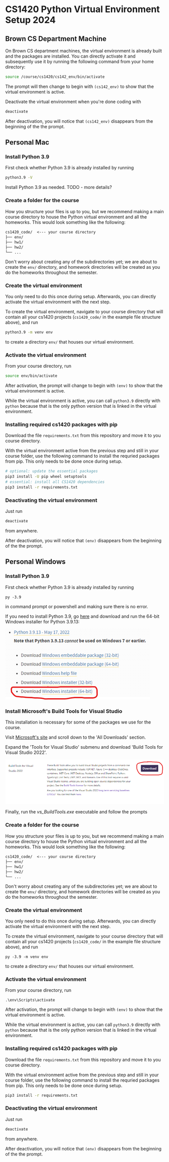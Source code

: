 # CS1420 Python Virtual Environment Setup 2024

## Brown CS Department Machine
On Brown CS department machines, the virtual environment is already built and the packages are installed. You can directly activate it and subsequently use it by running the following command from your home directory:
```bash
source /course/cs1420/cs142_env/bin/activate
```
The prompt will then change to begin with `(cs142_env)` to show that the virtual environment is active.

Deactivate the virtual environment when you're done coding with
```bash
deactivate
```
After deactivation, you will notice that `(cs142_env)` disappears from the beginning of the the prompt.

## Personal Mac
### Install Python 3.9
First check whether Python 3.9 is already installed by running
```bash
python3.9 -V
```
Install Python 3.9 as needed. TODO - more details?

### Create a folder for the course
How you structure your files is up to you, but we recommend making a main course directory to house the Python virtual environment and all the homeworks.  This would look something like the following:
```
cs1420_code/  <--- your course directory
├── env/
├── hw1/
├── hw2/
└── ...
```
Don't worry about creating any of the subdirectories yet; we are about to create the `env/` directory, and homework directories will be created as you do the homeworks throughout the semester.

### Create the virtual environment
You only need to do this once during setup. Afterwards, you can directly activate the virtual environment with the next step.

To create the virtual environment, navigate to your course directory that will contain all your cs1420 projects (`cs1420_code/` in the example file structure above), and run
```bash
python3.9 -m venv env
```
to create a directory `env/` that houses our virtual environment.

### Activate the virtual environment
From your course directory, run
```bash
source env/bin/activate
```
After activation, the prompt will change to begin with `(env)` to show that the virtual environment is active.

While the virtual environment is active, you can call `python3.9` directly with `python` because that is the only python version that is linked in the virtual environment.

### Installing required cs1420 packages with pip
Download the file `requirements.txt` from this repository and move it to you course directory.

With the virtual environment active from the previous step and still in your course folder, use the following command to install the requried packages from pip.  This only needs to be done once during setup.
```bash
# optional: update the essential packages
pip3 install -U pip wheel setuptools
# essential: install all CS1420 dependencies
pip3 install -r requirements.txt
```

### Deactivating the virtual environment
Just run
```bash
deactivate
```
from anywhere.

After deactivation, you will notice that `(env)` disappears from the beginning of the the prompt.

## Personal Windows
### Install Python 3.9
First check whether Python 3.9 is already installed by running
```
py -3.9
```
in command prompt or powershell and making sure there is no error.

If you need to install Python 3.9, go <a href="https://www.python.org/downloads/windows/">here</a> and download and run the 64-bit Windows installer for Python 3.9.13:

![The correct download link for Python 3.9.13 on Windows](imgs/windows_python_install_ss.png)

### Install Microsoft's Build Tools for Visual Studio
This installation is necessary for some of the packages we use for the course.

Visit <a href="https://visualstudio.microsoft.com/downloads/">Microsoft's site</a> and scroll down to the 'All Downloads' section.

Expand the 'Tools for Visual Studio' submenu and download 'Build Tools for Visual Studio 2022'.

![The correct download link for Build Tools for Visual Studio on Windows](imgs/windows_vs_tools_install_ss.png)

Finally, run the _vs_BuildTools.exe_ executable and follow the prompts

### Create a folder for the course
How you structure your files is up to you, but we recommend making a main course directory to house the Python virtual environment and all the homeworks.  This would look something like the following:
```
cs1420_code/  <--- your course directory
├── env/
├── hw1/
├── hw2/
└── ...
```
Don't worry about creating any of the subdirectories yet; we are about to create the `env/` directory, and homework directories will be created as you do the homeworks throughout the semester.

### Create the virtual environment
You only need to do this once during setup. Afterwards, you can directly activate the virtual environment with the next step.

To create the virtual environment, navigate to your course directory that will contain all your cs1420 projects (`cs1420_code/` in the example file structure above), and run
```
py -3.9 -m venv env
```
to create a directory `env/` that houses our virtual environment.

### Activate the virtual environment
From your course directory, run
```
.\env\Scripts\activate
```
After activation, the prompt will change to begin with `(env)` to show that the virtual environment is active.

While the virtual environment is active, you can call `python3.9` directly with `python` because that is the only python version that is linked in the virtual environment.

### Installing required cs1420 packages with pip
Download the file `requirements.txt` from this repository and move it to you course directory.

With the virtual environment active from the previous step and still in your course folder, use the following command to install the requried packages from pip.  This only needs to be done once during setup.
```bash
pip3 install -r requirements.txt
```

### Deactivating the virtual environment
Just run
```bash
deactivate
```
from anywhere.

After deactivation, you will notice that `(env)` disappears from the beginning of the the prompt.
